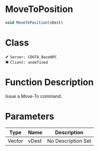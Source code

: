 # MoveToPosition
```js
void MoveToPosition(vDest)
```
# Class
✔ `Server: CDOTA_BaseNPC`  
✖ `Client: undefined`  

# Function Description
Issue a Move-To command.
# Parameters
Type|Name|Description
--|--|--
Vector|vDest|No Description Set
